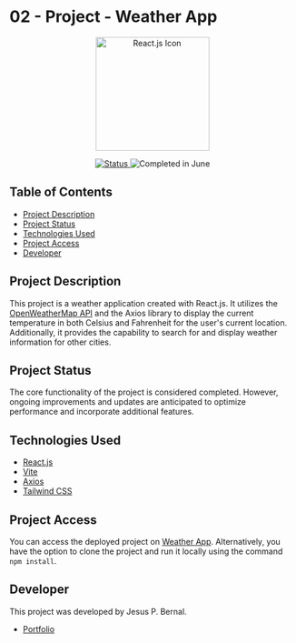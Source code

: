 # 02 - Project - Weather App

<p align="center">
  <a href="https://reactjs.org/">
    <img src="https://upload.wikimedia.org/wikipedia/commons/a/a7/React-icon.svg" width="200" alt="React.js Icon">
  </a>
</p>

<p align="center">
  <a href="https://github.com/yourUsername/yourRepository">
    <img src="https://img.shields.io/badge/Status-Completed-brightgreen" alt="Status">
  </a>
  <img src="https://img.shields.io/badge/Completed%20in-June-blue" alt="Completed in June">
</p>

## Table of Contents

- [Project Description](#project-description)
- [Project Status](#project-status)
- [Technologies Used](#technologies-used)
- [Project Access](#project-access)
- [Developer](#developer)

## Project Description

This project is a weather application created with React.js. It utilizes the [OpenWeatherMap API](https://openweathermap.org) and the Axios library to display the current temperature in both Celsius and Fahrenheit for the user's current location. Additionally, it provides the capability to search for and display weather information for other cities.

## Project Status

The core functionality of the project is considered completed. However, ongoing improvements and updates are anticipated to optimize performance and incorporate additional features.

## Technologies Used

- [React.js](https://es.react.dev)
- [Vite](https://vitejs.dev/)
- [Axios](https://axios-http.com/es/docs/intro)
- [Tailwind CSS](https://tailwindcss.com)

## Project Access

You can access the deployed project on [Weather App](https://weather-app-vll.netlify.app). Alternatively, you have the option to clone the project and run it locally using the command `npm install`.

## Developer

This project was developed by Jesus P. Bernal.

- [Portfolio](https://jesusbernaldev.tech)
